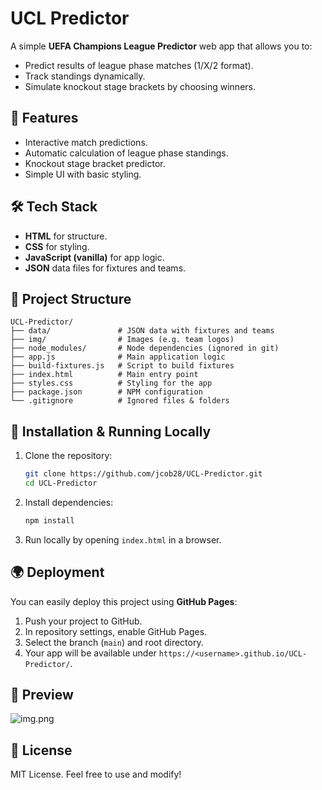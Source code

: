 # UCL Predictor

A simple **UEFA Champions League Predictor** web app that allows you to:
- Predict results of league phase matches (1/X/2 format).
- Track standings dynamically.
- Simulate knockout stage brackets by choosing winners.

## 🚀 Features
- Interactive match predictions.
- Automatic calculation of league phase standings.
- Knockout stage bracket predictor.
- Simple UI with basic styling.

## 🛠️ Tech Stack
- **HTML** for structure.
- **CSS** for styling.
- **JavaScript (vanilla)** for app logic.
- **JSON** data files for fixtures and teams.

## 📂 Project Structure
```
UCL-Predictor/
├── data/               # JSON data with fixtures and teams
├── img/                # Images (e.g. team logos)
├── node_modules/       # Node dependencies (ignored in git)
├── app.js              # Main application logic
├── build-fixtures.js   # Script to build fixtures
├── index.html          # Main entry point
├── styles.css          # Styling for the app
├── package.json        # NPM configuration
└── .gitignore          # Ignored files & folders
```

## 🔧 Installation & Running Locally

1. Clone the repository:
   ```bash
   git clone https://github.com/jcob28/UCL-Predictor.git
   cd UCL-Predictor
   ```

2. Install dependencies:
   ```bash
   npm install
   ```

3. Run locally by opening `index.html` in a browser.

## 🌍 Deployment
You can easily deploy this project using **GitHub Pages**:

1. Push your project to GitHub.
2. In repository settings, enable GitHub Pages.
3. Select the branch (`main`) and root directory.
4. Your app will be available under `https://<username>.github.io/UCL-Predictor/`.

## 📸 Preview
![img.png](img.png)

## 📜 License
MIT License. Feel free to use and modify!
